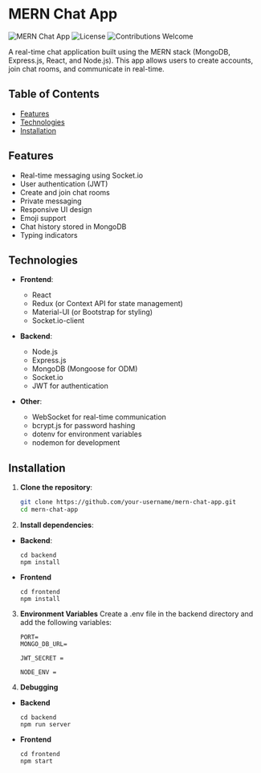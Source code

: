 # MERN Chat App

![MERN Chat App](https://img.shields.io/badge/MERN-Stack-blue)
![License](https://img.shields.io/badge/license-MIT-green)
![Contributions Welcome](https://img.shields.io/badge/contributions-welcome-orange)

A real-time chat application built using the MERN stack (MongoDB, Express.js, React, and Node.js). This app allows users to create accounts, join chat rooms, and communicate in real-time.

## Table of Contents

- [Features](#features)
- [Technologies](#technologies)
- [Installation](#installation)

## Features

- Real-time messaging using Socket.io
- User authentication (JWT)
- Create and join chat rooms
- Private messaging
- Responsive UI design
- Emoji support
- Chat history stored in MongoDB
- Typing indicators

## Technologies

- **Frontend**:

  - React
  - Redux (or Context API for state management)
  - Material-UI (or Bootstrap for styling)
  - Socket.io-client

- **Backend**:

  - Node.js
  - Express.js
  - MongoDB (Mongoose for ODM)
  - Socket.io
  - JWT for authentication

- **Other**:
  - WebSocket for real-time communication
  - bcrypt.js for password hashing
  - dotenv for environment variables
  - nodemon for development

## Installation

1. **Clone the repository**:

   ```bash
   git clone https://github.com/your-username/mern-chat-app.git
   cd mern-chat-app
   ```

2. **Install dependencies**:

- **Backend**:

  ```
  cd backend
  npm install
  ```

- **Frontend**
  ```
  cd frontend
  npm install
  ```

3. **Environment Variables**
   Create a .env file in the backend directory and add the following variables:

   ```
   PORT=
   MONGO_DB_URL=

   JWT_SECRET =

   NODE_ENV =
   ```

4. **Debugging**

- **Backend**

  ```
  cd backend
  npm run server
  ```

- **Frontend**

  ```
  cd frontend
  npm start
  ```
